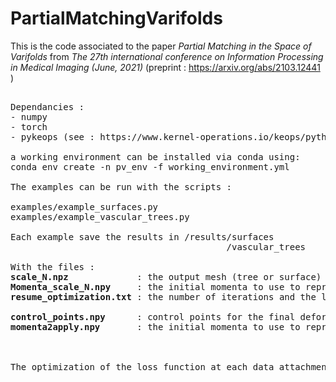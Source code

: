 # PartialMatchingVarifolds
This is the code associated to the paper *Partial Matching in the Space of Varifolds* from *The 27th international conference on Information Processing in Medical Imaging (June, 2021)* (preprint : https://arxiv.org/abs/2103.12441 )

<pre>

Dependancies : 
- numpy
- torch
- pykeops (see : https://www.kernel-operations.io/keops/python/installation.html)

a working environment can be installed via conda using:
conda env create -n pv_env -f working_environment.yml

The examples can be run with the scripts :<br/>
examples/example_surfaces.py 
examples/example_vascular_trees.py 

Each example save the results in /results/surfaces 
                                         /vascular_trees 
                                         
With the files :  
<strong>scale_N.npz</strong>             : the output mesh (tree or surface) of the deformation at the different data attachment scales <strong>N</strong>. 
<strong>Momenta_scale_N.npy</strong>     : the initial momenta to use to reproduce the deformation at the different data attachment scales <strong>N</strong>. 
<strong>resume_optimization.txt</strong> : the number of iterations and the loss function value at each data attachment scale <strong>N</strong>.  

<strong>control_points.npy</strong>      : control points for the final deformation.  
<strong>momenta2apply.npy</strong>       : the initial momenta to use to reproduce final deformation. 



The optimization of the loss function at each data attachment scale is monitored and saved in /results/surfaces/dict_resume_opt/ 
</pre>
